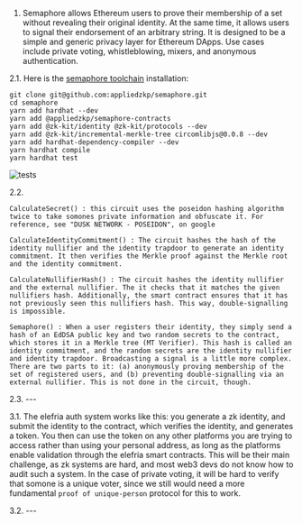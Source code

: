 1. Semaphore allows Ethereum users to prove their membership of a set without revealing their original identity. At the same time, it allows users to signal their endorsement of an arbitrary string. It is designed to be a simple and generic privacy layer for Ethereum DApps. Use cases include private voting, whistleblowing, mixers, and anonymous authentication.

2.1. Here is the [semaphore toolchain](http://semaphore.appliedzkp.org/docs/quick-setup) installation:

```
git clone git@github.com:appliedzkp/semaphore.git
cd semaphore
yarn add hardhat --dev
yarn add @appliedzkp/semaphore-contracts
yarn add @zk-kit/identity @zk-kit/protocols --dev
yarn add @zk-kit/incremental-merkle-tree circomlibjs@0.0.8 --dev
yarn add hardhat-dependency-compiler --dev
yarn hardhat compile
yarn hardhat test
```

![tests](https://github.com/alienflip/zku/blob/main/week_2/semaphore/semaphore-test.PNG)

2.2.

    CalculateSecret() : this circuit uses the poseidon hashing algorithm twice to take somones private information and obfuscate it. For reference, see "DUSK NETWORK - POSEIDON", on google
    
    CalculateIdentityCommitment() : The circuit hashes the hash of the identity nullifier and the identity trapdoor to generate an identity commitment. It then verifies the Merkle proof against the Merkle root and the identity commitment.
    
    CalculateNullifierHash() : The circuit hashes the identity nullifier and the external nullifier. The it checks that it matches the given nullifiers hash. Additionally, the smart contract ensures that it has not previously seen this nullifiers hash. This way, double-signalling is impossible.
    
    Semaphore() : When a user registers their identity, they simply send a hash of an EdDSA public key and two random secrets to the contract, which stores it in a Merkle tree (MT Verifier). This hash is called an identity commitment, and the random secrets are the identity nullifier and identity trapdoor. Broadcasting a signal is a little more complex. There are two parts to it: (a) anonymously proving membership of the set of registered users, and (b) preventing double-signalling via an external nullifier. This is not done in the circuit, though.

2.3. ---

3.1. The elefria auth system works like this: you generate a zk identity, and submit the identity to the contract, which verifies the identity, and generates a token. You then can use the token on any other platforms you are trying to access rather than using your personal address, as long as the platforms enable validation through the elefria smart contracts. This will be their main challenge, as zk systems are hard, and most web3 devs do not know how to audit such a system. In the case of private voting, it will be hard to verify that somone is a unique voter, since we still would need a more fundamental `proof of unique-person` protocol for this to work. 

3.2. ---
